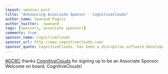 ```yaml
---
layout: sponsor-post
title: "Announcing Associate Sponsor - CognitiveClouds"
author_name: Swanand Pagnis
author_twitter: _swanand
tags: [sponsors, associate sponsors]
comments: true
sponsor_name: CognitiveClouds
sponsor_url: http://www.cognitiveclouds.com/
sponsor_quote: CognitiveClouds, has been a disruptive software development company building highly reliable, scalable software for innovative industry leaders and emerging companies across a number of industries.  We help customers bring a new product vision to market, accelerate their existing development efforts to strengthen their in-house development if required. We provide expertise in three competencies crucial to building the best product design: design, development and product management.
---
```


<a href="https://twitter.com/search?q=%23gcrc14">#GCRC</a> thanks <a href="http://www.cognitiveclouds.com/" target="_blank">CognitiveClouds</a> for signing up to be an Associate Sponsor.  Welcome on board, CognitiveClouds!